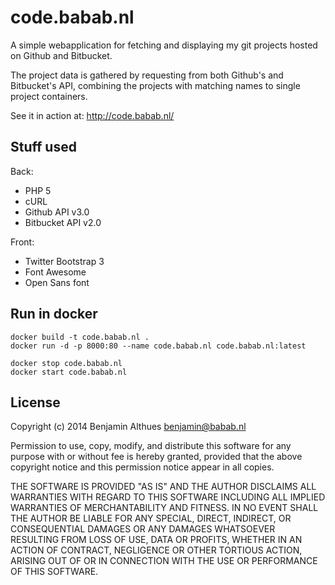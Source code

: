 # code.babab.nl

A simple webapplication for fetching and displaying my git projects
hosted on Github and Bitbucket.

The project data is gathered by requesting from both Github's and
Bitbucket's API, combining the projects with matching names to single
project containers.

See it in action at: http://code.babab.nl/

## Stuff used

Back:

- PHP 5
- cURL
- Github API v3.0
- Bitbucket API v2.0

Front:

- Twitter Bootstrap 3
- Font Awesome
- Open Sans font

## Run in docker

    docker build -t code.babab.nl .
    docker run -d -p 8000:80 --name code.babab.nl code.babab.nl:latest

    docker stop code.babab.nl
    docker start code.babab.nl


## License

Copyright (c) 2014 Benjamin Althues <benjamin@babab.nl>

Permission to use, copy, modify, and distribute this software for any
purpose with or without fee is hereby granted, provided that the above
copyright notice and this permission notice appear in all copies.

THE SOFTWARE IS PROVIDED "AS IS" AND THE AUTHOR DISCLAIMS ALL WARRANTIES
WITH REGARD TO THIS SOFTWARE INCLUDING ALL IMPLIED WARRANTIES OF
MERCHANTABILITY AND FITNESS. IN NO EVENT SHALL THE AUTHOR BE LIABLE FOR
ANY SPECIAL, DIRECT, INDIRECT, OR CONSEQUENTIAL DAMAGES OR ANY DAMAGES
WHATSOEVER RESULTING FROM LOSS OF USE, DATA OR PROFITS, WHETHER IN AN
ACTION OF CONTRACT, NEGLIGENCE OR OTHER TORTIOUS ACTION, ARISING OUT OF
OR IN CONNECTION WITH THE USE OR PERFORMANCE OF THIS SOFTWARE.
